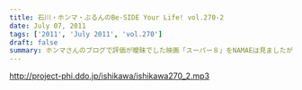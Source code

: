 ```yaml
---
title: 石川・ホンマ・ぶるんのBe-SIDE Your Life! vol.270-2
date: July 07, 2011
tags: ['2011', 'July 2011', 'vol.270']
draft: false
summary: ホンマさんのブログで評価が曖昧でした映画「スーパー８」をNAMAEは見ましたが・・・ホンマさん、本当に中身４０分以上は睡眠になっていて映画について語れず。なんなんだろう。もったいないな。NAMAE
---
```


http://project-phi.ddo.jp/ishikawa/ishikawa270_2.mp3

